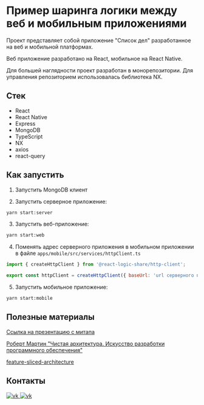 # Пример шаринга логики между веб и мобильным приложениями

Проект представляет собой приложение "Список дел" разработанное на веб и мобильной платформах.

Веб приложение разработано на React, мобильное на React Native.

Для большей наглядности проект разработан в монорепозитории. Для управления репозиторием использовалась библиотека NX.

## Стек

- React
- React Native
- Express
- MongoDB
- TypeScript
- NX
- axios
- react-query

## Как запустить

1. Запустить MongoDB клиент

2. Запустить серверное приложение:
```bash
yarn start:server
```

3. Запустить веб-приложение:
```bash
yarn start:web
```

4. Поменять адрес серверного приложения в мобильном приложении в файле `apps/mobile/src/services/httpClient.ts`
```javascript
import { createHttpClient } from '@react-logic-share/http-client';

export const httpClient = createHttpClient({ baseUrl: 'url серверного приложения' });
```

5. Запустить мобильное приложение:
```bash
yarn start:mobile
```

## Полезные материалы

[Ссылка на презентацию с митапа](https://docs.google.com/presentation/d/1Jv8rgjJyEmIFS1Nq1Desbuv2oUTUjZfmNvX3AWQQuCw)

[Роберт Мартин "Чистая архитектура. Искусство разработки программного обеспечения"](https://www.litres.ru/robert-s-martin/chistaya-arhitektura-iskusstvo-razrabotki-program-39113892/)

[feature-sliced-architecture](https://feature-sliced.design)

## Контакты

<a href="https://vk.com/soitwouldseem">![vk](https://img.shields.io/badge/вконтакте-%232E87FB.svg?&style=for-the-badge&logo=vk&logoColor=white)
<a href="https://t.me/soitwouldseem">![vk](https://img.shields.io/badge/Telegram-2CA5E0?style=for-the-badge&logo=telegram&logoColor=white)
